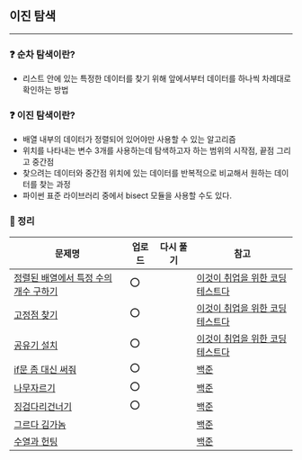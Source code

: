 ## 이진 탐색
-----
### ❓ 순차 탐색이란?
- 리스트 안에 있는 특정한 데이터를 찾기 위해 앞에서부터 데이터를 하나씩 차례대로 확인하는 방법
### ❓ 이진 탐색이란?
- 배열 내부의 데이터가 정렬되어 있어야만 사용할 수 있는 알고리즘
- 위치를 나타내는 변수 3개를 사용하는데 탐색하고자 하는 범위의 시작점, 끝점 그리고 중간점
- 찾으려는 데이터와 중간점 위치에 있는 데이터를 반복적으로 비교해서 원하는 데이터를 찾는 과정
- 파이썬 표준 라이브러리 중에서 bisect 모듈을 사용할 수도 있다.
### 🔖 정리
|문제명|업로드|다시 풀기|참고|
|-----|----|----|----|
|[정렬된 배열에서 특정 수의 개수 구하기]()|⭕||[이것이 취업을 위한 코딩테스트다](https://github.com/ndb796/python-for-coding-test)|
|[고정점 찾기]()|⭕||[이것이 취업을 위한 코딩테스트다](https://github.com/ndb796/python-for-coding-test)|
|[공유기 설치]()|⭕||[이것이 취업을 위한 코딩테스트다](https://github.com/ndb796/python-for-coding-test)|
|[if문 좀 대신 써줘]()|⭕||[백준](https://www.acmicpc.net/problem/19637) |
|[나무자르기]()|⭕||[백준](https://www.acmicpc.net/problem/2805) |
|[징검다리건너기]()|⭕||[백준](https://www.acmicpc.net/problem/22871) |
|[그르다 김가놈]()|||[백준](https://www.acmicpc.net/problem/118113) |
|[수열과 헌팅]()|||[백준](https://www.acmicpc.net/problem/20495) |
